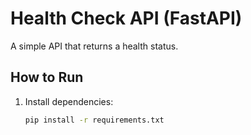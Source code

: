 # Health Check API (FastAPI)

A simple API that returns a health status.

## How to Run
1. Install dependencies:
   ```bash
   pip install -r requirements.txt